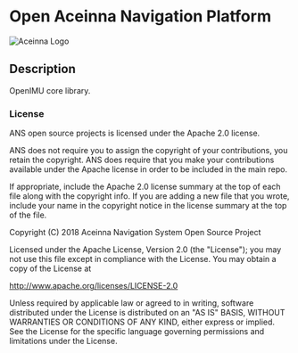 # Open Aceinna Navigation Platform

![Aceinna Logo](https://github.com/Aceinna/openimu-core/blob/master/aceinna.png)

## Description
OpenIMU core library.


### License

ANS open source projects is licensed under the Apache 2.0 license.

ANS does not require you to assign the copyright of your contributions, you retain the copyright. ANS does require that you make your contributions available under the Apache license in order to be included in the main repo.

If appropriate, include the Apache 2.0 license summary at the top of each file along with the copyright info. If you are adding a new file that you wrote, include your name in the copyright notice in the license summary at the top of the file.

Copyright (C) 2018 Aceinna Navigation System Open Source Project

Licensed under the Apache License, Version 2.0 (the "License");
you may not use this file except in compliance with the License.
You may obtain a copy of the License at

   http://www.apache.org/licenses/LICENSE-2.0

Unless required by applicable law or agreed to in writing, software
distributed under the License is distributed on an "AS IS" BASIS,
WITHOUT WARRANTIES OR CONDITIONS OF ANY KIND, either express or implied.
See the License for the specific language governing permissions and
limitations under the License.


   